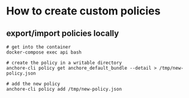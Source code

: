 # How to create custom policies

## export/import policies locally
```
# get into the container
docker-compose exec api bash

# create the policy in a writable directory
anchore-cli policy get anchore_default_bundle --detail > /tmp/new-policy.json

# add the new policy
anchore-cli policy add /tmp/new-policy.json
```
